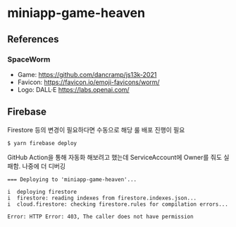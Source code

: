 # miniapp-game-heaven

## References

### SpaceWorm

* Game: https://github.com/dancramp/js13k-2021
* Favicon: https://favicon.io/emoji-favicons/worm/
* Logo: DALL·E https://labs.openai.com/


## Firebase

Firestore 등의 변경이 필요하다면 수동으로 해당 룰 배포 진행이 필요

```shell
$ yarn firebase deploy
```

GitHub Action을 통해 자동화 해보려고 했는데 ServiceAccount에 Owner를 줘도 실패함. 나중에 더 디버깅

```shell
=== Deploying to 'miniapp-game-heaven'...

i  deploying firestore
i  firestore: reading indexes from firestore.indexes.json...
i  cloud.firestore: checking firestore.rules for compilation errors...

Error: HTTP Error: 403, The caller does not have permission
```
